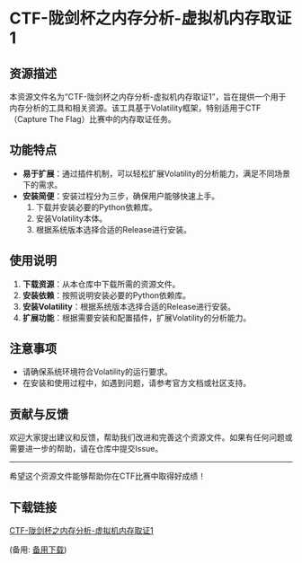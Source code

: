 # CTF-陇剑杯之内存分析-虚拟机内存取证1

## 资源描述

本资源文件名为“CTF-陇剑杯之内存分析-虚拟机内存取证1”，旨在提供一个用于内存分析的工具和相关资源。该工具基于Volatility框架，特别适用于CTF（Capture The Flag）比赛中的内存取证任务。

## 功能特点

- **易于扩展**：通过插件机制，可以轻松扩展Volatility的分析能力，满足不同场景下的需求。
- **安装简便**：安装过程分为三步，确保用户能够快速上手。
  1. 下载并安装必要的Python依赖库。
  2. 安装Volatility本体。
  3. 根据系统版本选择合适的Release进行安装。

## 使用说明

1. **下载资源**：从本仓库中下载所需的资源文件。
2. **安装依赖**：按照说明安装必要的Python依赖库。
3. **安装Volatility**：根据系统版本选择合适的Release进行安装。
4. **扩展功能**：根据需要安装和配置插件，扩展Volatility的分析能力。

## 注意事项

- 请确保系统环境符合Volatility的运行要求。
- 在安装和使用过程中，如遇到问题，请参考官方文档或社区支持。

## 贡献与反馈

欢迎大家提出建议和反馈，帮助我们改进和完善这个资源文件。如果有任何问题或需要进一步的帮助，请在仓库中提交Issue。

---

希望这个资源文件能够帮助你在CTF比赛中取得好成绩！

## 下载链接
[CTF-陇剑杯之内存分析-虚拟机内存取证1](https://pan.quark.cn/s/b39420c0201f) 

(备用: [备用下载](https://pan.baidu.com/s/14kEGem07AwFSvfudhPXkWA?pwd=1234))
